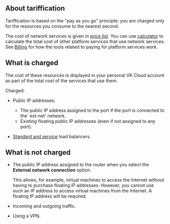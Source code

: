 ## About tariffication

Tariffication is based on the "pay as you go" principle: you are charged only for the resources you consume to the nearest second.

The cost of network services is given in [price list](https://cloud.vk.com/pricelist). You can use [calculator](https://cloud.vk.com/pricing) to calculate the total cost of other platform services that use network services. See [Billing](../../../intro/billing) for how the tools related to paying for platform services work.

## What is charged

The cost of these resources is displayed in your personal VK Cloud account as part of the total cost of the services that use them.

Charged:

- Public IP addresses:
  - The public IP address assigned to the port if the port is connected to the `ext-net' network.
  - Existing floating public IP addresses (even if not assigned to any port).

- [Standard and service](../concepts/load-balancer#types_of_load_balancers) load balancers.

## What is not charged

- The public IP address assigned to the router when you select the **External network connection** option.

  This allows, for example, virtual machines to access the Internet without having to purchase floating IP addresses.
  However, you cannot use such an IP address to access virtual machines from the Internet. A floating IP address will be required.

- Incoming and outgoing traffic.
- Using a VPN.
